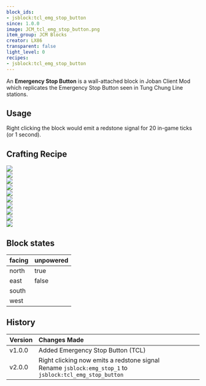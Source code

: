 ```yaml
---
block_ids:
- jsblock:tcl_emg_stop_button
since: 1.0.0
image: JCM_tcl_emg_stop_button.png
item_group: JCM Blocks
creator: LX86
transparent: false
light_level: 0
recipes:
- jsblock:tcl_emg_stop_button
---
```


An **Emergency Stop Button** is a wall-attached block in Joban Client Mod which replicates the Emergency Stop Button seen in Tung Chung Line stations.

## Usage
Right clicking the block would emit a redstone signal for 20 in-game ticks (or 1 second).

## Crafting Recipe
<div class="crafting">
    <div class="crafting-table">
        <!-- row 1 -->
        <div><img src="../crafting/Minecraft_Iron_ingot.png"></div>
        <div><img src="../crafting/Minecraft_Iron_ingot.png"></div>
        <div><img src="../crafting/Minecraft_Iron_ingot.png"></div>
        <!-- row 2 -->
        <div><img src="../crafting/Minecraft_Iron_ingot.png"></div>
        <div><img src="../crafting/Minecraft_Redstone.png"></div>
        <div><img src="../crafting/Minecraft_Iron_ingot.png"></div>
        <!-- row 3 -->
        <div><img src="../crafting/Minecraft_Iron_ingot.png"></div>
        <div><img src="../crafting/Minecraft_Iron_ingot.png"></div>
        <div><img src="../crafting/Minecraft_Iron_ingot.png"></div>
    </div>
    <div class="crafting-arrow"></div>
    <div class="crafting-result" data-count="4">
        <img src="../crafting/JCM_Item_Tcl_emg_stop_button.png">
    </div>
</div>

## Block states
| facing | unpowered |
|:-------|:----------|
| north  | true      |
| east   | false     |
| south  |           |
| west   |           |

## History
| Version | Changes Made                                                                                               |
|:--------|:-----------------------------------------------------------------------------------------------------------|
| v1.0.0  | Added Emergency Stop Button (TCL)                                                                          |
| v2.0.0  | Right clicking now emits a redstone signal<br>Rename `jsblock:emg_stop_1` to `jsblock:tcl_emg_stop_button` |
